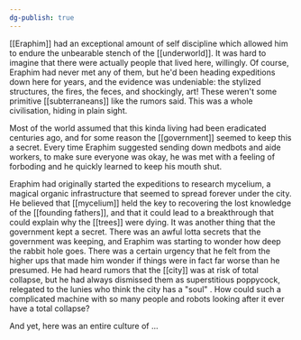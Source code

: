 ```yaml
---
dg-publish: true
---
```

[[Eraphim]] had an exceptional amount of self discipline which allowed him
to endure the unbearable stench of the [[underworld]]. It was hard to
imagine that there were actually people that lived here, willingly. Of
course, Eraphim had never met any of them, but he'd been heading
expeditions down here for years, and the evidence was undeniable: the
stylized structures, the fires, the feces, and shockingly, art! These
weren't some primitive [[subterraneans]] like the rumors said. This was a
whole civilisation, hiding in plain sight.

Most of the world assumed that this kinda living had been eradicated
centuries ago, and for some reason the [[government]] seemed to keep this a
secret. Every time Eraphim suggested sending down medbots and aide
workers, to make sure everyone was okay, he was met with a feeling of
forboding and he quickly learned to keep his mouth shut.

Eraphim had originally started the expeditions to research mycelium, a
magical organic infrastructure that seemed to spread forever under the
city. He believed that [[mycelium]] held the key to recovering the lost
knowledge of the [[founding fathers]], and that it could lead to a
breakthrough that could explain why the [[trees]] were dying. It was another
thing that the government kept a secret. There was an awful lotta
secrets that the government was keeping, and Eraphim was starting to
wonder how deep the rabbit hole goes. There was a certain urgency that
he felt from the higher ups that made him wonder if things were in fact
far worse than he presumed. He had heard rumors that the [[city]] was at
risk of total collapse, but he had always dismissed them as
superstitious poppycock, relegated to the lunies who think the city has
a "soul" . How could such a complicated machine with so many people
and robots looking after it ever have a total collapse?

And yet, here was an entire culture of \...
